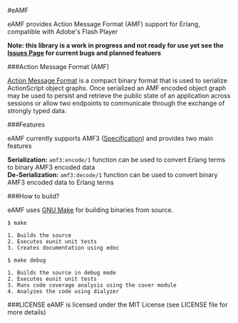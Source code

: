 #eAMF

eAMF provides Action Message Format (AMF) support for Erlang, compatible with Adobe's Flash Player

**Note: this library is a work in progress and not ready for use yet see the [Issues Page](http://github.com/mrinalwadhwa/eAMF/issues) for current bugs and planned featuers**


###Action Message Format (AMF)

[Action Message Format](http://bit.ly/amf-spec) is a compact binary format that is used to serialize ActionScript object graphs. Once serialized an AMF encoded object graph may be used to persist and retrieve the public state of an application across sessions or allow two endpoints to communicate through the exchange of strongly typed data.


###Features

eAMF currently supports AMF3 ([Specification](http://bit.ly/amf-spec)) and provides two main features
	
**Serialization:**
<code>amf3:encode/1</code> function can be used to convert Erlang terms to binary AMF3 encoded data    
**De-Serialization:**
<code>amf3:decode/1</code> function can be used to convert binary AMF3 encoded data to Erlang terms    


###How to build?

eAMF uses [GNU Make](http://www.gnu.org/software/make/) for building binaries from source.  

<code>$ make</code>
	
	1. Builds the source
	2. Executes eunit unit tests
	3. Creates documentation using edoc


<code>$ make debug</code>
	
	1. Builds the source in debug mode
	2. Executes eunit unit tests
	3. Runs code coverage analysis using the cover module
	4. Analyzes the code using dialyzer



###LICENSE
eAMF is licensed under the MIT License (see LICENSE file for more details)

